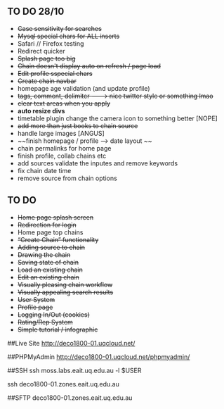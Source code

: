 ## TO DO 28/10

* ~~Case sensitivity for searches~~
* ~~Mysql special chars for ALL inserts~~
* Safari // Firefox testing
* Redirect quicker
* ~~Splash page too big~~
* ~~Chain doesn't display auto on refresh / page load~~
* ~~Edit profile sspecial chars~~
* ~~Create chain navbar~~
* homepage age validation (and update profile)
* ~~tags, comment, delimiter ---> nice twitter style or something lmao~~
* ~~clear text areas when you apply~~
* **auto resize divs**
* timetable plugin change the camera icon to something better [NOPE]
* ~~add more than just books to chain source~~
* handle large images [ANGUS]
* ~~finish homepage / profile --> date layout ~~
* chain permalinks for home page
* finish profile, collab chains etc
* add sources validate the inputes and remove keywords
* fix chain date time
* remove source from chain options

## TO DO
* ~~Home page splash screen~~
* ~~Redirection for login~~
* Home page top chains
* ~~“Create Chain” functionality~~
* ~~Adding source to chain~~
* ~~Drawing the chain~~
* ~~Saving state of chain~~
* ~~Load an existing chain~~
* ~~Edit an existing chain~~
* ~~Visually pleasing chain workflow~~
* ~~Visually appealing search results~~
* ~~User System~~
* ~~Profile page~~
* ~~Logging In/Out (cookies)~~
* ~~Rating/Rep System~~
* ~~Simple tutorial / infographic~~




##Live Site
http://deco1800-01.uqcloud.net/

##PHPMyAdmin
http://deco1800-01.uqcloud.net/phpmyadmin/

##SSH
ssh moss.labs.eait.uq.edu.au -l $USER

ssh deco1800-01.zones.eait.uq.edu.au

##SFTP
deco1800-01.zones.eait.uq.edu.au
